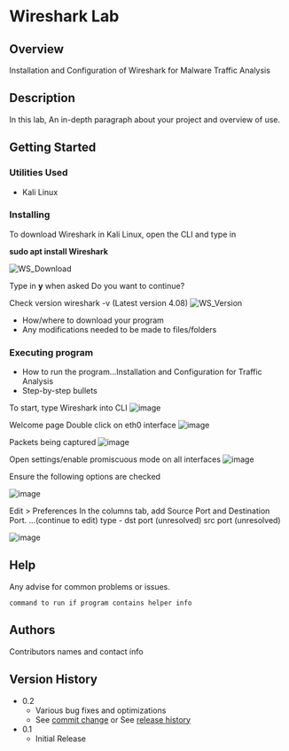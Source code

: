 # Wireshark Lab

## Overview
Installation and Configuration of Wireshark for Malware Traffic Analysis

## Description
In this lab,
An in-depth paragraph about your project and overview of use.

## Getting Started

### Utilities Used

* Kali Linux

### Installing
To download Wireshark in Kali Linux, open the CLI and type in 

**sudo apt install Wireshark**

![WS_Download](https://github.com/T-A-Smith/Wireshark-Lab/assets/143060189/8899afc5-d29c-4982-b3f7-d8a6fb5fe7f2)

Type in **y** when asked Do you want to continue?

Check version wireshark -v (Latest version 4.08)
![WS_Version](https://github.com/T-A-Smith/Wireshark-Practice/assets/143060189/b2c8361d-21ab-41bd-81fa-271718e7ea77)


* How/where to download your program
* Any modifications needed to be made to files/folders

### Executing program

* How to run the program...Installation and Configuration for Traffic Analysis
* Step-by-step bullets

To start, type Wireshark into CLI
![image](https://github.com/T-A-Smith/Wireshark-Lab/assets/143060189/09cf941d-7fa3-4e02-9228-4fcfaddc4dd5)

Welcome page
Double click on eth0 interface
![image](https://github.com/T-A-Smith/Wireshark-Practice/assets/143060189/a8fe51dd-ee57-4762-a7d5-28d10e927fc5)

Packets being captured
![image](https://github.com/T-A-Smith/Wireshark-Practice/assets/143060189/ab9d0fd6-a61b-4951-b4ef-609b666b18cb)

Open settings/enable promiscuous mode on all interfaces
![image](https://github.com/T-A-Smith/Wireshark-Practice/assets/143060189/f342b5e2-4557-4b84-b328-45d5a6636d15)


Ensure the following options are checked

![image](https://github.com/T-A-Smith/Wireshark-Practice/assets/143060189/2733d99e-4690-4abc-9589-6e3ce7a58c33)

Edit > Preferences
In the columns tab, add Source Port and Destination Port. ...(continue to edit) type - dst port (unresolved) src port (unresolved)

![image](https://github.com/T-A-Smith/Wireshark-Practice/assets/143060189/e8e6e597-553b-429c-8aff-47033d1a4936)



## Help

Any advise for common problems or issues.
```
command to run if program contains helper info
```

## Authors

Contributors names and contact info



## Version History

* 0.2
    * Various bug fixes and optimizations
    * See [commit change]() or See [release history]()
* 0.1
    * Initial Release
